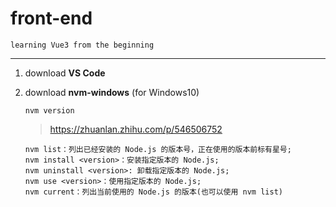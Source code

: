 # front-end
    learning Vue3 from the beginning
---
1. download **VS Code**  
2. download **nvm-windows** (for Windows10)  
    ```
    nvm version 
    ```
    
    > https://zhuanlan.zhihu.com/p/546506752  
    ```
    nvm list：列出已经安装的 Node.js 的版本号，正在使用的版本前标有星号;  
    nvm install <version>：安装指定版本的 Node.js;  
    nvm uninstall <version>: 卸载指定版本的 Node.js;  
    nvm use <version>：使用指定版本的 Node.js;  
    nvm current：列出当前使用的 Node.js 的版本(也可以使用 nvm list)  
    ```
